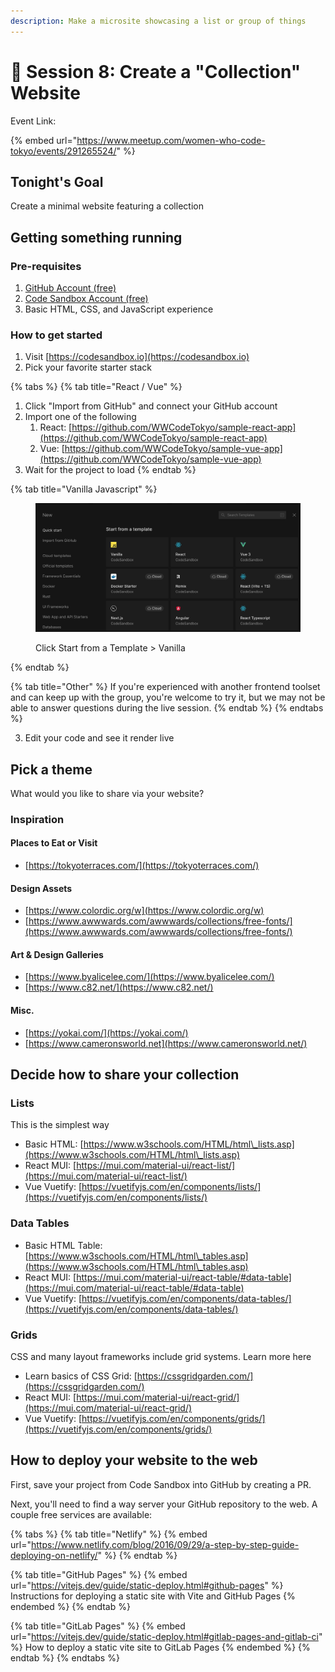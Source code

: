 ```yaml
---
description: Make a microsite showcasing a list or group of things
---
```


# 🍡 Session 8: Create a "Collection" Website

Event Link:

{% embed url="https://www.meetup.com/women-who-code-tokyo/events/291265524/" %}

## Tonight's Goal

Create a minimal website featuring a collection

## Getting something running

### Pre-requisites

1. [GitHub Account (free)](https://github.com/join)
2. [Code Sandbox Account (free)](https://codesandbox.io)
3. Basic HTML, CSS, and JavaScript experience

### How to get started

1. Visit [https://codesandbox.io](https://codesandbox.io)
2. Pick your favorite starter stack

{% tabs %}
{% tab title="React / Vue" %}
1. Click "Import from GitHub" and connect your GitHub account
2. Import one of the following
   1. React: [https://github.com/WWCodeTokyo/sample-react-app](https://github.com/WWCodeTokyo/sample-react-app)
   2. Vue: [https://github.com/WWCodeTokyo/sample-vue-app](https://github.com/WWCodeTokyo/sample-vue-app)
3. Wait for the project to load
{% endtab %}

{% tab title="Vanilla Javascript" %}
<figure><img src="../.gitbook/assets/Screenshot 2023-02-19 at 2.55.22 PM.jpg" alt=""><figcaption><p>Click Start from a Template > Vanilla</p></figcaption></figure>
{% endtab %}

{% tab title="Other" %}
If you're experienced with another frontend toolset and can keep up with the group, you're welcome to try it, but we may not be able to answer questions during the live session.
{% endtab %}
{% endtabs %}

3. Edit your code and see it render live

## Pick a theme

What would you like to share via your website?&#x20;

### Inspiration

#### Places to Eat or Visit

* [https://tokyoterraces.com/](https://tokyoterraces.com/)

#### Design Assets

* [https://www.colordic.org/w](https://www.colordic.org/w)
* [https://www.awwwards.com/awwwards/collections/free-fonts/](https://www.awwwards.com/awwwards/collections/free-fonts/)

#### Art & Design Galleries

* [https://www.byalicelee.com/](https://www.byalicelee.com/)
* [https://www.c82.net/](https://www.c82.net/)

#### Misc.

* [https://yokai.com/](https://yokai.com/)
* [https://www.cameronsworld.net](https://www.cameronsworld.net/)

## Decide how to share your collection

### Lists

This is the simplest way

* Basic HTML: [https://www.w3schools.com/HTML/html\_lists.asp](https://www.w3schools.com/HTML/html\_lists.asp)
* React MUI: [https://mui.com/material-ui/react-list/](https://mui.com/material-ui/react-list/)
* Vue Vuetify: [https://vuetifyjs.com/en/components/lists/](https://vuetifyjs.com/en/components/lists/)

### Data Tables

* Basic HTML Table: [https://www.w3schools.com/HTML/html\_tables.asp](https://www.w3schools.com/HTML/html\_tables.asp)
* React MUI: [https://mui.com/material-ui/react-table/#data-table](https://mui.com/material-ui/react-table/#data-table)
* Vue Vuetify: [https://vuetifyjs.com/en/components/data-tables/](https://vuetifyjs.com/en/components/data-tables/)

### Grids

CSS and many layout frameworks include grid systems. Learn more here

* Learn basics of CSS Grid: [https://cssgridgarden.com/](https://cssgridgarden.com/)
* React MUI: [https://mui.com/material-ui/react-grid/](https://mui.com/material-ui/react-grid/)
* Vue Vuetify: [https://vuetifyjs.com/en/components/grids/](https://vuetifyjs.com/en/components/grids/)

## How to deploy your website to the web

First, save your project from Code Sandbox into GitHub by creating a PR.

Next, you'll need to find a way server your GitHub repository to the web. A couple free services are available:

{% tabs %}
{% tab title="Netlify" %}
{% embed url="https://www.netlify.com/blog/2016/09/29/a-step-by-step-guide-deploying-on-netlify/" %}
{% endtab %}

{% tab title="GitHub Pages" %}
{% embed url="https://vitejs.dev/guide/static-deploy.html#github-pages" %}
Instructions for deploying a static site with Vite and GitHub Pages
{% endembed %}
{% endtab %}

{% tab title="GitLab Pages" %}
{% embed url="https://vitejs.dev/guide/static-deploy.html#gitlab-pages-and-gitlab-ci" %}
How to deploy a static vite site to GitLab Pages
{% endembed %}
{% endtab %}
{% endtabs %}
